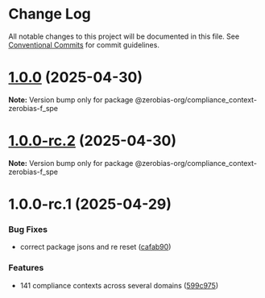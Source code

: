# Change Log

All notable changes to this project will be documented in this file.
See [Conventional Commits](https://conventionalcommits.org) for commit guidelines.

# [1.0.0](https://github.com/zerobias-org/compliance_context/compare/@zerobias-org/compliance_context-zerobias-f_spe@1.0.0-rc.2...@zerobias-org/compliance_context-zerobias-f_spe@1.0.0) (2025-04-30)

**Note:** Version bump only for package @zerobias-org/compliance_context-zerobias-f_spe





# [1.0.0-rc.2](https://github.com/zerobias-org/compliance_context/compare/@zerobias-org/compliance_context-zerobias-f_spe@1.0.0-rc.1...@zerobias-org/compliance_context-zerobias-f_spe@1.0.0-rc.2) (2025-04-30)

**Note:** Version bump only for package @zerobias-org/compliance_context-zerobias-f_spe





# 1.0.0-rc.1 (2025-04-29)


### Bug Fixes

* correct package jsons and re reset ([cafab90](https://github.com/zerobias-org/compliance_context/commit/cafab90b3771e45ffeefa4ea2dca415266baa99f))


### Features

* 141 compliance contexts across several domains ([599c975](https://github.com/zerobias-org/compliance_context/commit/599c975fcf3da5bbfffe4113c7f5f793e5231e68))
